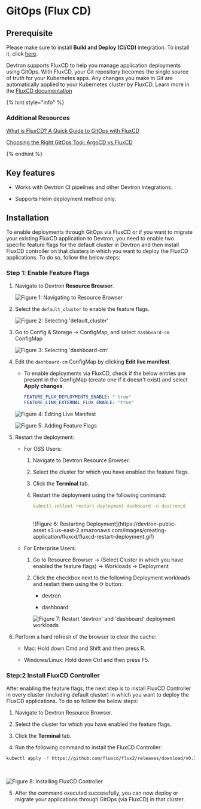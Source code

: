 # GitOps (Flux CD)
 
## Prerequisite

 Please make sure to install **Build and Deploy (CI/CD)** integration. To install it, click [here](../integrations/build-and-deploy-ci-cd.md).

Devtron supports FluxCD to help you manage application deployments using GitOps. With FluxCD, your Git repository becomes the single source of truth for your Kubernetes apps. Any changes you make in Git are automatically applied to your Kubernetes cluster by FluxCD. Learn more in the [FluxCD documentation](https://fluxcd.io/flux/)

{% hint style="info" %}
### Additional Resources
 [What is FluxCD? A Quick Guide to GitOps with FluxCD](https://devtron.ai/blog/what-is-fluxcd/)

 [Choosing the Right GitOps Tool: ArgoCD vs.FluxCD](https://devtron.ai/blog/gitops-tool-selection-argo-cd-or-flux-cd/)

{% endhint %}

## Key features

* Works with Devtron CI pipelines and other Devtron integrations.

* Supports Helm deployment method only.

## Installation

To enable deployments through GitOps via FluxCD or if you want to migrate your existing FluxCD application to Devtron, you need to enable two specific feature flags for the default cluster in Devtron and then install FluxCD controller on that clusters in which you want to deploy the FluxCD applications. To do so, follow the below steps:

### Step 1: Enable Feature Flags

1. Navigate to Devtron **Resource Browser**.

      ![Figure 1: Navigating to Resource Browser](https://devtron-public-asset.s3.us-east-2.amazonaws.com/images/creating-application/fluxcd/fluxcd-resource-browser.jpg)

2. Select the `default_cluster` to enable the feature flags.
     
      ![Figure 2: Selecting 'default_cluster'](https://devtron-public-asset.s3.us-east-2.amazonaws.com/images/creating-application/fluxcd/fluxcd-select-cluster.jpg)

3. Go to Config & Storage → ConfigMap, and select `dashboard-cm` ConfigMap

      ![Figure 3: Selecting 'dashboard-cm'](https://devtron-public-asset.s3.us-east-2.amazonaws.com/images/creating-application/fluxcd/fluxcd-select-dashboard-cm.jpg)

4. Edit the `dashboard-cm` ConfigMap by clicking **Edit live manifest**.

      * To enable deployments via FluxCD, check if the below entries are present in the ConfigMap (create one if it doesn't exist) and select **Apply changes**.<br>

           ```yaml
           FEATURE_FLUX_DEPLOYMENTS_ENABLE: " true"
           FEATURE_LINK_EXTERNAL_FLUX_ENABLE: "true"
           ```

      ![Figure 4: Editing Live Manifest](https://devtron-public-asset.s3.us-east-2.amazonaws.com/images/creating-application/fluxcd/fluxcd-edit-live-manifest.jpg)

      ![Figure 5: Adding Feature Flags](https://devtron-public-asset.s3.us-east-2.amazonaws.com/images/creating-application/fluxcd/fluxcd-add-flags.jpg)

5. Restart the deployment: 

     * For OSS Users:
          1. Navigate to Devtron Resource Browser.

          2. Select the cluster for which you have enabled the feature flags.

          3. Click the **Terminal** tab.
          
          4. Restart the deployment using the following command:  

               ```yaml
               kubectl rollout restart deployment dashboard -n devtroncd 
               ```
               <br>
               ![Figure 6: Restarting Deployment](https://devtron-public-asset.s3.us-east-2.amazonaws.com/images/creating-application/fluxcd/fluxcd-restart-deployment.gif)

     * For Enterprise Users:
          1. Go to Resource Browser → (Select Cluster in which you have enabled the feature flags) → Workloads → Deployment

          2. Click the checkbox next to the following Deployment workloads and restart them using the ⟳ button:

               * devtron

               * dashboard

               ![Figure 7: Restart 'devtron' and 'dashboard' deployment workloads](https://devtron-public-asset.s3.us-east-2.amazonaws.com/images/kubernetes-resource-browser/devtron-intelligence/restart-deployments.jpg)

6. Perform a hard refresh of the browser to clear the cache:

     * Mac: Hold down Cmd and Shift and then press R.

     * Windows/Linux: Hold down Ctrl and then press F5.

### Step:2 Install FluxCD Controller

After enabling the feature flags, the next step is to install FluxCD Controller in every cluster (including default cluster) in which you want to deploy the FluxCD applications. To do so follow the below steps:

1. Navigate to Devtron Resource Browser.

2. Select the cluster for which you have enabled the feature flags.

3. Click the **Terminal** tab.

4. Run the following command to install the FluxCD Controller:<br> 

 ```bash
 kubectl apply -f https://github.com/fluxcd/flux2/releases/download/v0.35.0/install.yaml
 ```
 <br>

 ![Figure 8: Installing FluxCD Controller](https://devtron-public-asset.s3.us-east-2.amazonaws.com/images/creating-application/fluxcd/fluxcd-install-controller.gif)

5. After the command executed successfully, you can now deploy or migrate your applications through GitOps (via FluxCD) in that cluster.